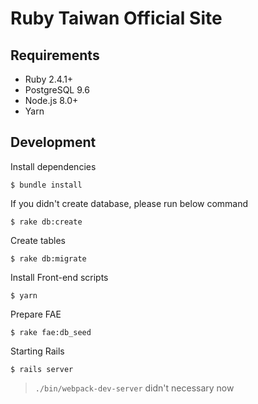 Ruby Taiwan Official Site
===

## Requirements

- Ruby 2.4.1+
- PostgreSQL 9.6
- Node.js 8.0+
- Yarn

## Development

Install dependencies
```
$ bundle install
```

If you didn't create database, please run below command
```
$ rake db:create
```

Create tables
```
$ rake db:migrate
```

Install Front-end scripts
```
$ yarn
```

Prepare FAE
```
$ rake fae:db_seed
```

Starting Rails
```
$ rails server
```

> `./bin/webpack-dev-server` didn't necessary now
